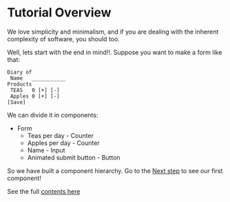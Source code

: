 # Tutorial Overview

We love simplicity and minimalism, and if you are dealing with the inherent complexity of software, you should too.

Well, lets start with the end in mind!!. Suppose you want to make a form like that:

```
Diary of
 Name   ___________
Products
 TEAS   0 [+] [-]
 Apples 0 [+] [-]
[Save]
```

We can divide it in components:

- Form
  - Teas per day - Counter
  - Apples per day - Counter
  - Name - Input
  - Animated submit button - Button

So we have built a component hierarchy. Go to the [Next step](counter.md) to see our first component!

See the full [contents here](index.md)
